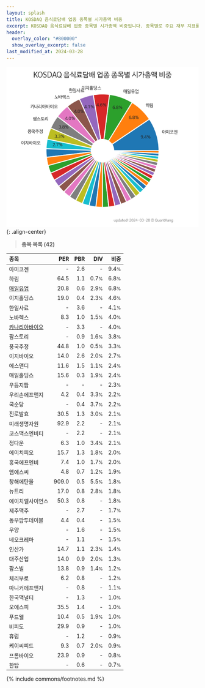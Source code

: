 ```yaml
---
layout: splash
title: KOSDAQ 음식료담배 업종 종목별 시가총액 비중
excerpt: KOSDAQ 음식료담배 업종 종목별 시가총액 비중입니다. 종목별로 주요 재무 지표를 함께 표시합니다.
header:
  overlay_color: "#800000"
  show_overlay_excerpt: false
last_modified_at: 2024-03-28
---
```



![KOSDAQ 음식료담배 업종 종목별 시가총액 비중](/stats/sector/images/kosdaq_업종_음식료담배_종목.png){: .align-center}


> **종목 목록 (42)**<a id="list"></a>

| **종목** | **PER** | **PBR** | **DIV** | **비중** |
| :------- | ------: | ------: | ------: | -------: |
| 아미코젠 | - | 2.6 | - | 9.4<small>%</small> |
| 하림 | 64.5 | 1.1 | 0.7<small>%</small> | 6.8<small>%</small> |
| [매일유업](/267980/) | 20.8 | 0.6 | 2.9<small>%</small> | 6.8<small>%</small> |
| 이지홀딩스 | 19.0 | 0.4 | 2.3<small>%</small> | 4.6<small>%</small> |
| 한일사료 | - | 3.6 | - | 4.1<small>%</small> |
| 노바렉스 | 8.3 | 1.0 | 1.5<small>%</small> | 4.0<small>%</small> |
| [카나리아바이오](/016790/) | - | 3.3 | - | 4.0<small>%</small> |
| 팜스토리 | - | 0.9 | 1.6<small>%</small> | 3.8<small>%</small> |
| 풍국주정 | 44.8 | 1.0 | 0.5<small>%</small> | 3.3<small>%</small> |
| 이지바이오 | 14.0 | 2.6 | 2.0<small>%</small> | 2.7<small>%</small> |
| 에스앤디 | 11.6 | 1.5 | 1.1<small>%</small> | 2.4<small>%</small> |
| 매일홀딩스 | 15.6 | 0.3 | 1.9<small>%</small> | 2.4<small>%</small> |
| 우듬지팜 | - | - | - | 2.3<small>%</small> |
| 우리손에프앤지 | 4.2 | 0.4 | 3.3<small>%</small> | 2.2<small>%</small> |
| 국순당 | - | 0.4 | 3.7<small>%</small> | 2.2<small>%</small> |
| 진로발효 | 30.5 | 1.3 | 3.0<small>%</small> | 2.1<small>%</small> |
| 미래생명자원 | 92.9 | 2.2 | - | 2.1<small>%</small> |
| 코스맥스엔비티 | - | 2.2 | - | 2.1<small>%</small> |
| 정다운 | 6.3 | 1.0 | 3.4<small>%</small> | 2.1<small>%</small> |
| 에이치피오 | 15.7 | 1.3 | 1.8<small>%</small> | 2.0<small>%</small> |
| 흥국에프엔비 | 7.4 | 1.0 | 1.7<small>%</small> | 2.0<small>%</small> |
| 엠에스씨 | 4.8 | 0.7 | 1.2<small>%</small> | 1.9<small>%</small> |
| 창해에탄올 | 909.0 | 0.5 | 5.5<small>%</small> | 1.8<small>%</small> |
| 뉴트리 | 17.0 | 0.8 | 2.8<small>%</small> | 1.8<small>%</small> |
| 에이치엘사이언스 | 50.3 | 0.8 | - | 1.8<small>%</small> |
| 제주맥주 | - | 2.7 | - | 1.7<small>%</small> |
| 동우팜투테이블 | 4.4 | 0.4 | - | 1.5<small>%</small> |
| 우양 | - | 1.6 | - | 1.5<small>%</small> |
| 네오크레마 | - | 1.1 | - | 1.5<small>%</small> |
| 인산가 | 14.7 | 1.1 | 2.3<small>%</small> | 1.4<small>%</small> |
| 대주산업 | 14.0 | 0.9 | 2.0<small>%</small> | 1.3<small>%</small> |
| 팜스빌 | 13.8 | 0.9 | 1.4<small>%</small> | 1.2<small>%</small> |
| 체리부로 | 6.2 | 0.8 | - | 1.2<small>%</small> |
| 마니커에프앤지 | - | 0.8 | - | 1.1<small>%</small> |
| 한국맥널티 | - | 1.3 | - | 1.0<small>%</small> |
| 오에스피 | 35.5 | 1.4 | - | 1.0<small>%</small> |
| 푸드웰 | 10.4 | 0.5 | 1.9<small>%</small> | 1.0<small>%</small> |
| 비피도 | 29.9 | 0.9 | - | 1.0<small>%</small> |
| 휴럼 | - | 1.2 | - | 0.9<small>%</small> |
| 케이씨피드 | 9.3 | 0.7 | 2.0<small>%</small> | 0.9<small>%</small> |
| 프롬바이오 | 23.9 | 0.9 | - | 0.8<small>%</small> |
| 한탑 | - | 0.6 | - | 0.7<small>%</small> |

{% include commons/footnotes.md %}